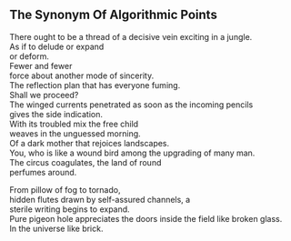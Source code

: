 The Synonym Of Algorithmic Points
---------------------------------
There ought to be a thread of a decisive vein exciting in a jungle.  
As if to delude or expand  
or deform.  
Fewer and fewer  
force about another mode of sincerity.  
The reflection plan that has everyone fuming.  
Shall we proceed?  
The winged currents penetrated as soon as the incoming pencils  
gives the side indication.  
With its troubled mix the free child  
weaves in the unguessed morning.  
Of a dark mother that rejoices landscapes.  
You, who is like a wound bird among the upgrading of many man.  
The circus coagulates, the land of round  
perfumes around.  
  
From pillow of fog to tornado,  
hidden flutes drawn by self-assured channels, a  
sterile writing begins to expand.  
Pure pigeon hole appreciates the doors inside the field like broken glass.  
In the universe like brick.  
